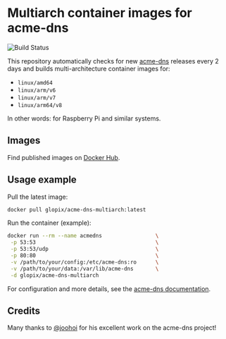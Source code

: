 # Multiarch container images for acme-dns

![Build Status](https://github.com/Glopix/acme-dns-multiarch/actions/workflows/build.yml/badge.svg)

This repository automatically checks for new [acme-dns](https://github.com/joohoi/acme-dns) releases every 2 days and builds multi-architecture container images for:
- `linux/amd64`
- `linux/arm/v6`
- `linux/arm/v7`
- `linux/arm64/v8`

In other words: for Raspberry Pi and similar systems.

## Images
Find published images on [Docker Hub](https://hub.docker.com/repository/docker/glopix/acme-dns-multiarch).

## Usage example
Pull the latest image:

```sh
docker pull glopix/acme-dns-multiarch:latest
```

Run the container (example):

```sh
docker run --rm --name acmedns                 \
 -p 53:53                                      \
 -p 53:53/udp                                  \
 -p 80:80                                      \
 -v /path/to/your/config:/etc/acme-dns:ro      \
 -v /path/to/your/data:/var/lib/acme-dns       \
 -d glopix/acme-dns-multiarch
```

For configuration and more details, see the [acme-dns documentation](https://github.com/joohoi/acme-dns).

## Credits
Many thanks to [@joohoi](https://github.com/joohoi) for his excellent work on the acme-dns project!


